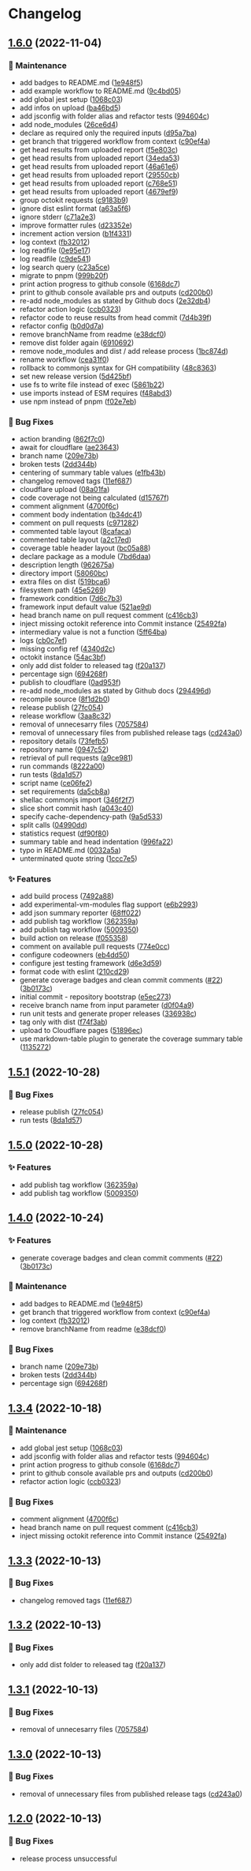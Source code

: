 # Changelog

## [1.6.0](https://github.com/carlosdevpereira/test-publish-to-cloudflare/compare/v1.5.1...v1.6.0) (2022-11-04)


### 👷 Maintenance

* add badges to README.md ([1e948f5](https://github.com/carlosdevpereira/test-publish-to-cloudflare/commit/1e948f5d9772325e33c3b3915079e8e2dcc7f52c))
* add example workflow to README.md ([9c4bd05](https://github.com/carlosdevpereira/test-publish-to-cloudflare/commit/9c4bd0541d1239a42712842f0abe68fc8e132ead))
* add global jest setup ([1068c03](https://github.com/carlosdevpereira/test-publish-to-cloudflare/commit/1068c030de0f2ecbe3f3022866bee34ab889cf22))
* add infos on upload ([ba46bd5](https://github.com/carlosdevpereira/test-publish-to-cloudflare/commit/ba46bd5b71401bdbd65a3dd881ab13db7328e2d2))
* add jsconfig with folder alias and refactor tests ([994604c](https://github.com/carlosdevpereira/test-publish-to-cloudflare/commit/994604cffbc060b4210c4b6fa1e12b7bb0e0e793))
* add node_modules ([26ce6d4](https://github.com/carlosdevpereira/test-publish-to-cloudflare/commit/26ce6d40b235104e891c0b3515597f6ba787474f))
* declare as required only the required inputs ([d95a7ba](https://github.com/carlosdevpereira/test-publish-to-cloudflare/commit/d95a7ba459e85322fba4f0c05816eaa07bbc1404))
* get branch that triggered workflow from context ([c90ef4a](https://github.com/carlosdevpereira/test-publish-to-cloudflare/commit/c90ef4a8a177ec4d4af880af8b22ffa071b19c86))
* get head results from uploaded report ([f5e803c](https://github.com/carlosdevpereira/test-publish-to-cloudflare/commit/f5e803cb42fe41305cdeae38f36527c636fe25c0))
* get head results from uploaded report ([34eda53](https://github.com/carlosdevpereira/test-publish-to-cloudflare/commit/34eda53fe39e55058aa7847b54be5eaf5cc37745))
* get head results from uploaded report ([46a61e6](https://github.com/carlosdevpereira/test-publish-to-cloudflare/commit/46a61e60cf6c16f51374cf5967a9fb30d48eaecb))
* get head results from uploaded report ([29550cb](https://github.com/carlosdevpereira/test-publish-to-cloudflare/commit/29550cb7655eed82fede4c196cd148192c1d2659))
* get head results from uploaded report ([c768e51](https://github.com/carlosdevpereira/test-publish-to-cloudflare/commit/c768e51259c869f4e0d2dc5b47b9b42cb9193512))
* get head results from uploaded report ([4679ef9](https://github.com/carlosdevpereira/test-publish-to-cloudflare/commit/4679ef9077a2f18072bb922dc0ef4268ef791fae))
* group octokit requests ([c9183b9](https://github.com/carlosdevpereira/test-publish-to-cloudflare/commit/c9183b944eb7da861d981a5de6cc2dc0dda19a22))
* ignore dist eslint format ([a63a5f6](https://github.com/carlosdevpereira/test-publish-to-cloudflare/commit/a63a5f62721e7de96c61140512c7f5f60782093b))
* ignore stderr ([c71a2e3](https://github.com/carlosdevpereira/test-publish-to-cloudflare/commit/c71a2e3e4302f882c2ac057896b1e4626cf2018c))
* improve formatter rules ([d23352e](https://github.com/carlosdevpereira/test-publish-to-cloudflare/commit/d23352e1388e2a1e49330b7a1ceee6e369f30407))
* increment action version ([b1f4331](https://github.com/carlosdevpereira/test-publish-to-cloudflare/commit/b1f4331ae6b5ca171483a2a5b368fda759fc5123))
* log context ([fb32012](https://github.com/carlosdevpereira/test-publish-to-cloudflare/commit/fb32012431e3e32cc16dad9b32e8fe34f7647233))
* log readfile ([0e95e17](https://github.com/carlosdevpereira/test-publish-to-cloudflare/commit/0e95e17aa338863b33915560f548d383da0bcbe9))
* log readfile ([c9de541](https://github.com/carlosdevpereira/test-publish-to-cloudflare/commit/c9de54166dc0741bf48748e86d2d0d95d09217ac))
* log search query ([c23a5ce](https://github.com/carlosdevpereira/test-publish-to-cloudflare/commit/c23a5ce94453cf1181db1e121aa649527049174f))
* migrate to pnpm ([999b20f](https://github.com/carlosdevpereira/test-publish-to-cloudflare/commit/999b20f8b96da92bbd9c5be8490d60a4a1cb15b4))
* print action progress to github console ([6168dc7](https://github.com/carlosdevpereira/test-publish-to-cloudflare/commit/6168dc78d583154c48bec1b2cd228f30e56373e2))
* print to github console available prs and outputs ([cd200b0](https://github.com/carlosdevpereira/test-publish-to-cloudflare/commit/cd200b0dabec34f663323e11cea2e25a22bcd907))
* re-add node_modules as stated by Github docs ([2e32db4](https://github.com/carlosdevpereira/test-publish-to-cloudflare/commit/2e32db43789231fd50f61c6e95289ba47c0b962c))
* refactor action logic ([ccb0323](https://github.com/carlosdevpereira/test-publish-to-cloudflare/commit/ccb032390014c8c60572693d3b5d383e4a724b58))
* refactor code to reuse results from head commit ([7d4b39f](https://github.com/carlosdevpereira/test-publish-to-cloudflare/commit/7d4b39f570fe1f3f27dc5d06718f64b8512850f1))
* refactor config ([b0d0d7a](https://github.com/carlosdevpereira/test-publish-to-cloudflare/commit/b0d0d7a525fd8048f831ee0fe8c004b9639696fa))
* remove branchName from readme ([e38dcf0](https://github.com/carlosdevpereira/test-publish-to-cloudflare/commit/e38dcf05cb6fd8d6f6e877fff62a46fe67b356e2))
* remove dist folder again ([6910692](https://github.com/carlosdevpereira/test-publish-to-cloudflare/commit/6910692b50d62f3fd5e9374bb1014a9412113182))
* remove node_modules and dist / add release process ([1bc874d](https://github.com/carlosdevpereira/test-publish-to-cloudflare/commit/1bc874d00890c2c8d8d2b6920822eb687f7a7edb))
* rename workflow ([cea31f0](https://github.com/carlosdevpereira/test-publish-to-cloudflare/commit/cea31f0d1b181891718f09ce4555d4e515645d50))
* rollback to commonjs syntax for GH compatibility ([48c8363](https://github.com/carlosdevpereira/test-publish-to-cloudflare/commit/48c8363111e7b7f1c0120d5925595b298a80d111))
* set new release version ([5d425bf](https://github.com/carlosdevpereira/test-publish-to-cloudflare/commit/5d425bffd94ced733b07e1afdc0e35767edb4a90))
* use fs to write file instead of exec ([5861b22](https://github.com/carlosdevpereira/test-publish-to-cloudflare/commit/5861b22fcd1475b9bebfce998398daff0047f45f))
* use imports instead of ESM requires ([f48abd3](https://github.com/carlosdevpereira/test-publish-to-cloudflare/commit/f48abd3df061efeba1eab6033bd99f4c05bf341f))
* use npm instead of pnpm ([f02e7eb](https://github.com/carlosdevpereira/test-publish-to-cloudflare/commit/f02e7ebc786b7d3664e26536653b90fb2687948f))


### 🚨 Bug Fixes

* action branding ([862f7c0](https://github.com/carlosdevpereira/test-publish-to-cloudflare/commit/862f7c06d7d1f32f26a3db94af521515d1be9d9d))
* await for cloudflare ([ae23643](https://github.com/carlosdevpereira/test-publish-to-cloudflare/commit/ae236435feae716337190962c0fd6d47ddade4d8))
* branch name ([209e73b](https://github.com/carlosdevpereira/test-publish-to-cloudflare/commit/209e73b3ff692cc0ca1967fb40a1ee4d2a76610d))
* broken tests ([2dd344b](https://github.com/carlosdevpereira/test-publish-to-cloudflare/commit/2dd344b91e7560069c0868b7df350c893dba099d))
* centering of summary table values ([e1fb43b](https://github.com/carlosdevpereira/test-publish-to-cloudflare/commit/e1fb43b2f2b1963c5a0a8d7436d025012c3f54e1))
* changelog removed tags ([11ef687](https://github.com/carlosdevpereira/test-publish-to-cloudflare/commit/11ef6870b8a8b517daf9b44826465fcd10fb79fe))
* cloudflare upload ([08a01fa](https://github.com/carlosdevpereira/test-publish-to-cloudflare/commit/08a01fa5c894db97eead2856ffc0b561be0c57dc))
* code coverage not being calculated ([d15767f](https://github.com/carlosdevpereira/test-publish-to-cloudflare/commit/d15767fe6ab168e6db5a7dae9ea3e2282185486f))
* comment alignment ([4700f6c](https://github.com/carlosdevpereira/test-publish-to-cloudflare/commit/4700f6c5f70c98da9e38036dc224847d2c49bdff))
* comment body indentation ([b34dc41](https://github.com/carlosdevpereira/test-publish-to-cloudflare/commit/b34dc41e561b8fd2b15f3c2d724e364c4432de65))
* comment on pull requests ([c971282](https://github.com/carlosdevpereira/test-publish-to-cloudflare/commit/c97128225e88a7b75db2def135f88a274a4863a8))
* commented table layout ([8cafaca](https://github.com/carlosdevpereira/test-publish-to-cloudflare/commit/8cafaca7a1bc135056dd6779dc45a5f44ee8341f))
* commented table layout ([a2c17ed](https://github.com/carlosdevpereira/test-publish-to-cloudflare/commit/a2c17edd2251180831cb8dd6fc3bb9ad8c55370b))
* coverage table header layout ([bc05a88](https://github.com/carlosdevpereira/test-publish-to-cloudflare/commit/bc05a88f9df7510025ffdb4a9eee2b661f583679))
* declare package as a module ([7bd6daa](https://github.com/carlosdevpereira/test-publish-to-cloudflare/commit/7bd6daac43b8e70830e8bd9cc9dbf02689916a20))
* description length ([962675a](https://github.com/carlosdevpereira/test-publish-to-cloudflare/commit/962675a859e168229f5e8d4a3e50c2e19a28ad30))
* directory import ([58060bc](https://github.com/carlosdevpereira/test-publish-to-cloudflare/commit/58060bc9b5d972876115830fa9d94f94884e3d47))
* extra files on dist ([519bca6](https://github.com/carlosdevpereira/test-publish-to-cloudflare/commit/519bca627a27b2fba5110a01db1109214d9d4ea0))
* filesystem path ([45e5269](https://github.com/carlosdevpereira/test-publish-to-cloudflare/commit/45e5269b27f161eff2b54017944282fd37c2de47))
* framework condition ([7d6c7b3](https://github.com/carlosdevpereira/test-publish-to-cloudflare/commit/7d6c7b3d9328d69db78a5a4455b93357ef5d56b3))
* framework input default value ([521ae9d](https://github.com/carlosdevpereira/test-publish-to-cloudflare/commit/521ae9dd2693497677c0cfd75af24f96a193de55))
* head branch name on pull request comment ([c416cb3](https://github.com/carlosdevpereira/test-publish-to-cloudflare/commit/c416cb358e1b378ee06422920751228303881489))
* inject missing octokit reference into Commit instance ([25492fa](https://github.com/carlosdevpereira/test-publish-to-cloudflare/commit/25492fa4b2215b15e723a8f9dd1c789f5093eb27))
* intermediary value is not a function ([5ff64ba](https://github.com/carlosdevpereira/test-publish-to-cloudflare/commit/5ff64ba55110c7c6bdb5230e8d51217084e1b038))
* logs ([cb0c7ef](https://github.com/carlosdevpereira/test-publish-to-cloudflare/commit/cb0c7ef67c718becbd745f52ec166730522653ea))
* missing config ref ([4340d2c](https://github.com/carlosdevpereira/test-publish-to-cloudflare/commit/4340d2c19c47cc5056e6ed6f1fad044420853bfb))
* octokit instance ([54ac3bf](https://github.com/carlosdevpereira/test-publish-to-cloudflare/commit/54ac3bf169b151e3c8620b11d85bcd3dd40ebaa9))
* only add dist folder to released tag ([f20a137](https://github.com/carlosdevpereira/test-publish-to-cloudflare/commit/f20a1371ac9bacaeb71949fa6711717049223d20))
* percentage sign ([694268f](https://github.com/carlosdevpereira/test-publish-to-cloudflare/commit/694268fd948466d2fccc8f112ac60c412707767a))
* publish to cloudflare ([0ad953f](https://github.com/carlosdevpereira/test-publish-to-cloudflare/commit/0ad953f38cac7577b8e745a1874b2a17c1b4e4fa))
* re-add node_modules as stated by Github docs ([294496d](https://github.com/carlosdevpereira/test-publish-to-cloudflare/commit/294496d18d094f7ee66d95f009dcd0f61eeb7136))
* recompile source ([8f1d2b0](https://github.com/carlosdevpereira/test-publish-to-cloudflare/commit/8f1d2b0ac125f2a40830230a9bd287bc7f3151a6))
* release publish ([27fc054](https://github.com/carlosdevpereira/test-publish-to-cloudflare/commit/27fc054e50f585352f96926366414da8177bf1b1))
* release workflow ([3aa8c32](https://github.com/carlosdevpereira/test-publish-to-cloudflare/commit/3aa8c32b4791369378cf66eccc20da9635ef8c8e))
* removal of unnecesarry files ([7057584](https://github.com/carlosdevpereira/test-publish-to-cloudflare/commit/70575849a60c4989028d8e617f0f76414d5f2719))
* removal of unnecessary files from published release tags ([cd243a0](https://github.com/carlosdevpereira/test-publish-to-cloudflare/commit/cd243a0aeaf2b0817f4eb172903f9bb028ca79af))
* repository details ([73fefb5](https://github.com/carlosdevpereira/test-publish-to-cloudflare/commit/73fefb5798822a40528b83a4e25510fcbfb906a1))
* repository name ([0947c52](https://github.com/carlosdevpereira/test-publish-to-cloudflare/commit/0947c5274311840d5367758931b0285a56df5be0))
* retrieval of pull requests ([a9ce981](https://github.com/carlosdevpereira/test-publish-to-cloudflare/commit/a9ce981de7c24485522db0c39863261f50741a57))
* run commands ([8222a00](https://github.com/carlosdevpereira/test-publish-to-cloudflare/commit/8222a00e5baf6c721e84e782998e617deb8faa5c))
* run tests ([8da1d57](https://github.com/carlosdevpereira/test-publish-to-cloudflare/commit/8da1d577fc1b8c814b3d82c45ea67b905ec50bc1))
* script name ([ce06fe2](https://github.com/carlosdevpereira/test-publish-to-cloudflare/commit/ce06fe2a76ec8c446726a92c4cef21e73b929340))
* set requirements ([da5cb8a](https://github.com/carlosdevpereira/test-publish-to-cloudflare/commit/da5cb8a9b7523e0aaf1ce5cecbc4e8c6df0fad48))
* shellac commonjs import ([346f2f7](https://github.com/carlosdevpereira/test-publish-to-cloudflare/commit/346f2f756fa4f9f82b0732f15559ece607502f1c))
* slice short commit hash ([a043c40](https://github.com/carlosdevpereira/test-publish-to-cloudflare/commit/a043c407acd28fb191efa7ae7e104050e3cb828a))
* specify cache-dependency-path ([9a5d533](https://github.com/carlosdevpereira/test-publish-to-cloudflare/commit/9a5d533d8b2f8cab1d7b50ed990e6a803cc07663))
* split calls ([04990dd](https://github.com/carlosdevpereira/test-publish-to-cloudflare/commit/04990dde64c7b34279c7d781252a78f7b787984d))
* statistics request ([df90f80](https://github.com/carlosdevpereira/test-publish-to-cloudflare/commit/df90f80a78125525a55ad4ad9d662f9f1410078b))
* summary table and head indentation ([996fa22](https://github.com/carlosdevpereira/test-publish-to-cloudflare/commit/996fa222ba63611c5c3a0eef3e6ae7e914af091d))
* typo in README.md ([0032a5a](https://github.com/carlosdevpereira/test-publish-to-cloudflare/commit/0032a5a044195a8d621446e9f36d784c0fd95882))
* unterminated quote string ([1ccc7e5](https://github.com/carlosdevpereira/test-publish-to-cloudflare/commit/1ccc7e52be304260b5d91618cfd2fbd2e3cedbc1))


### ✨ Features

* add build process ([7492a88](https://github.com/carlosdevpereira/test-publish-to-cloudflare/commit/7492a88955b28c9e23af702b292246f42e073f7e))
* add experimental-vm-modules flag support ([e6b2993](https://github.com/carlosdevpereira/test-publish-to-cloudflare/commit/e6b299312b80b948237235ca0ecd6bd2758cae08))
* add json summary reporter ([68ff022](https://github.com/carlosdevpereira/test-publish-to-cloudflare/commit/68ff02211f934c1bba805e9c43462116914eba20))
* add publish tag workflow ([362359a](https://github.com/carlosdevpereira/test-publish-to-cloudflare/commit/362359ab8160856f97c69c1ba2df0ec9b61bfabd))
* add publish tag workflow ([5009350](https://github.com/carlosdevpereira/test-publish-to-cloudflare/commit/50093502939ddc8ce7eea114644c9a96a764d47a))
* build action on release ([f055358](https://github.com/carlosdevpereira/test-publish-to-cloudflare/commit/f055358741737b316115a2f4eda43e3ec0c458c9))
* comment on available pull requests ([774e0cc](https://github.com/carlosdevpereira/test-publish-to-cloudflare/commit/774e0cc56d402ba870c6b1241108da3f5fd5af18))
* configure codeowners ([eb4dd50](https://github.com/carlosdevpereira/test-publish-to-cloudflare/commit/eb4dd50264f050fa81bc87b3759693f462c049ac))
* configure jest testing framework ([d6e3d59](https://github.com/carlosdevpereira/test-publish-to-cloudflare/commit/d6e3d592cbf8337b9871859f14e807dfc14c47dd))
* format code with eslint ([210cd29](https://github.com/carlosdevpereira/test-publish-to-cloudflare/commit/210cd29e2ec2f22808363204a8e64eb3bc101acc))
* generate coverage badges and clean commit comments ([#22](https://github.com/carlosdevpereira/test-publish-to-cloudflare/issues/22)) ([3b0173c](https://github.com/carlosdevpereira/test-publish-to-cloudflare/commit/3b0173cb72a41ce34f097a7d24fed055996421da))
* initial commit - repository bootstrap ([e5ec273](https://github.com/carlosdevpereira/test-publish-to-cloudflare/commit/e5ec273623772d25901d4a47e3d067b9cde01a62))
* receive branch name from input parameter ([d0f04a9](https://github.com/carlosdevpereira/test-publish-to-cloudflare/commit/d0f04a925256e1e693c5d5077d75079b427046bc))
* run unit tests and generate proper releases ([336938c](https://github.com/carlosdevpereira/test-publish-to-cloudflare/commit/336938cb04ad7fff33f9fa4b37fd168e390ad01e))
* tag only with dist ([f74f3ab](https://github.com/carlosdevpereira/test-publish-to-cloudflare/commit/f74f3abf98a338e26be78f718e2e3e9a90273d53))
* upload to Cloudflare pages ([51896ec](https://github.com/carlosdevpereira/test-publish-to-cloudflare/commit/51896ec1856b1721ac396541c8888ed3c9692adb))
* use markdown-table plugin to generate the coverage summary table ([1135272](https://github.com/carlosdevpereira/test-publish-to-cloudflare/commit/11352723806c4a14c09e298b5b210e9884479ae2))

## [1.5.1](https://github.com/carlosdevpereira/test-publish-to-cloudflare/compare/v1.5.0...v1.5.1) (2022-10-28)


### 🚨 Bug Fixes

* release publish ([27fc054](https://github.com/carlosdevpereira/test-publish-to-cloudflare/commit/27fc054e50f585352f96926366414da8177bf1b1))
* run tests ([8da1d57](https://github.com/carlosdevpereira/test-publish-to-cloudflare/commit/8da1d577fc1b8c814b3d82c45ea67b905ec50bc1))

## [1.5.0](https://github.com/carlosdevpereira/test-publish-to-cloudflare/compare/v1.4.0...v1.5.0) (2022-10-28)


### ✨ Features

* add publish tag workflow ([362359a](https://github.com/carlosdevpereira/test-publish-to-cloudflare/commit/362359ab8160856f97c69c1ba2df0ec9b61bfabd))
* add publish tag workflow ([5009350](https://github.com/carlosdevpereira/test-publish-to-cloudflare/commit/50093502939ddc8ce7eea114644c9a96a764d47a))

## [1.4.0](https://github.com/carlosdevpereira/test-publish-to-cloudflare/compare/v1.3.4...v1.4.0) (2022-10-24)


### ✨ Features

* generate coverage badges and clean commit comments ([#22](https://github.com/carlosdevpereira/test-publish-to-cloudflare/issues/22)) ([3b0173c](https://github.com/carlosdevpereira/test-publish-to-cloudflare/commit/3b0173cb72a41ce34f097a7d24fed055996421da))


### 👷 Maintenance

* add badges to README.md ([1e948f5](https://github.com/carlosdevpereira/test-publish-to-cloudflare/commit/1e948f5d9772325e33c3b3915079e8e2dcc7f52c))
* get branch that triggered workflow from context ([c90ef4a](https://github.com/carlosdevpereira/test-publish-to-cloudflare/commit/c90ef4a8a177ec4d4af880af8b22ffa071b19c86))
* log context ([fb32012](https://github.com/carlosdevpereira/test-publish-to-cloudflare/commit/fb32012431e3e32cc16dad9b32e8fe34f7647233))
* remove branchName from readme ([e38dcf0](https://github.com/carlosdevpereira/test-publish-to-cloudflare/commit/e38dcf05cb6fd8d6f6e877fff62a46fe67b356e2))


### 🚨 Bug Fixes

* branch name ([209e73b](https://github.com/carlosdevpereira/test-publish-to-cloudflare/commit/209e73b3ff692cc0ca1967fb40a1ee4d2a76610d))
* broken tests ([2dd344b](https://github.com/carlosdevpereira/test-publish-to-cloudflare/commit/2dd344b91e7560069c0868b7df350c893dba099d))
* percentage sign ([694268f](https://github.com/carlosdevpereira/test-publish-to-cloudflare/commit/694268fd948466d2fccc8f112ac60c412707767a))

## [1.3.4](https://github.com/carlosdevpereira/test-publish-to-cloudflare/compare/v1.3.3...v1.3.4) (2022-10-18)


### 👷 Maintenance

* add global jest setup ([1068c03](https://github.com/carlosdevpereira/test-publish-to-cloudflare/commit/1068c030de0f2ecbe3f3022866bee34ab889cf22))
* add jsconfig with folder alias and refactor tests ([994604c](https://github.com/carlosdevpereira/test-publish-to-cloudflare/commit/994604cffbc060b4210c4b6fa1e12b7bb0e0e793))
* print action progress to github console ([6168dc7](https://github.com/carlosdevpereira/test-publish-to-cloudflare/commit/6168dc78d583154c48bec1b2cd228f30e56373e2))
* print to github console available prs and outputs ([cd200b0](https://github.com/carlosdevpereira/test-publish-to-cloudflare/commit/cd200b0dabec34f663323e11cea2e25a22bcd907))
* refactor action logic ([ccb0323](https://github.com/carlosdevpereira/test-publish-to-cloudflare/commit/ccb032390014c8c60572693d3b5d383e4a724b58))


### 🚨 Bug Fixes

* comment alignment ([4700f6c](https://github.com/carlosdevpereira/test-publish-to-cloudflare/commit/4700f6c5f70c98da9e38036dc224847d2c49bdff))
* head branch name on pull request comment ([c416cb3](https://github.com/carlosdevpereira/test-publish-to-cloudflare/commit/c416cb358e1b378ee06422920751228303881489))
* inject missing octokit reference into Commit instance ([25492fa](https://github.com/carlosdevpereira/test-publish-to-cloudflare/commit/25492fa4b2215b15e723a8f9dd1c789f5093eb27))

## [1.3.3](https://github.com/carlosdevpereira/test-publish-to-cloudflare/compare/v1.3.2...v1.3.3) (2022-10-13)


### 🚨 Bug Fixes

* changelog removed tags ([11ef687](https://github.com/carlosdevpereira/test-publish-to-cloudflare/commit/11ef6870b8a8b517daf9b44826465fcd10fb79fe))

## [1.3.2](https://github.com/carlosdevpereira/test-publish-to-cloudflare/compare/v1.3.1...v1.3.2) (2022-10-13)

### 🚨 Bug Fixes

- only add dist folder to released tag ([f20a137](https://github.com/carlosdevpereira/test-publish-to-cloudflare/commit/f20a1371ac9bacaeb71949fa6711717049223d20))

## [1.3.1](https://github.com/carlosdevpereira/test-publish-to-cloudflare/compare/v1.3.0...v1.3.1) (2022-10-13)

### 🚨 Bug Fixes

- removal of unnecesarry files ([7057584](https://github.com/carlosdevpereira/test-publish-to-cloudflare/commit/70575849a60c4989028d8e617f0f76414d5f2719))

## [1.3.0](https://github.com/carlosdevpereira/test-publish-to-cloudflare/compare/v1.2.0...v1.3.0) (2022-10-13)

### 🚨 Bug Fixes

- removal of unnecessary files from published release tags ([cd243a0](https://github.com/carlosdevpereira/test-publish-to-cloudflare/commit/cd243a0aeaf2b0817f4eb172903f9bb028ca79af))

## [1.2.0](https://github.com/carlosdevpereira/test-publish-to-cloudflare/compare/v1.1.0...v1.2.0) (2022-10-13)

### 🚨 Bug Fixes

- release process unsuccessful
